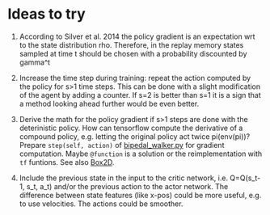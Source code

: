 # Ideas to try

1)  According to Silver et al. 2014 the policy gradient is an expectation wrt to the state distribution rho.
   Therefore, in the replay memory states sampled at time t should be chosen with a probability discounted by gamma^t

2) Increase the time step during training: repeat the action computed by the policy for s>1 time steps.
  This can be done with a slight modification of the agent by adding a counter.
  If s=2 is better than s=1 it is a sign that a method looking ahead further would be even better.

3) Derive the math for the policy gradient if s>1 steps are done with the deterinistic policy. How can tensorflow compute the derivative of a compound policy, e.g. letting the original policy act twice pi(env(pi))?  
Prepare ```step(self, action)``` of
[bipedal_walker.py](https://github.com/openai/gym/blob/master/gym/envs/box2d/bipedal_walker.py)
for gradient computation. Maybe ```@function``` is a solution or the reimplementation with ```tf``` funtions.
See also [Box2D](https://github.com/erincatto/Box2D).

4) Include the previous state in the input to the critic network, i.e. Q=Q(s_t-1, s_t, a_t)
and/or the previous action to the actor network.  The difference between state features (like x-pos) could be more useful, e.g. to use velocities. The actions could be smoother.


  
